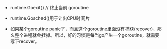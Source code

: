 - runtime.Goexit() // 终止当前 goroutine
- runtime.Gosched()用于让出CPU时间片

- 如果某个goroutine panic了，而且这个goroutine里面没有捕获(recover)，那么整个进程就会挂掉。所以，好的习惯是每当go产生一个goroutine，就需要写下recover。
